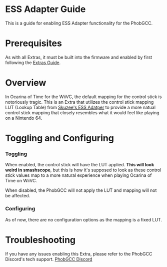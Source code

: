 # ESS Adapter Guide

This is a guide for enabling ESS Adapter functionality for the PhobGCC.

# Prerequisites

As with all Extras, it must be built into the firmware and enabled by first
following the [Extras Guide](https://github.com/pokeimon/PhobGCC-doc/blob/main/For_Users/Phob_Extras_Guide.md).

# Overview

In Ocarina of Time for the WiiVC, the default mapping for the control
stick is notoriously tragic. This is an Extra that utilizes the control
stick mapping LUT (Lookup Table) from [Skuzee's ESS Adatper](https://github.com/Skuzee/ESS-Adapter)
to provide a more natual control stick mapping that closely resembles what it
would feel like playing on a Nintendo 64.

# Toggling and Configuring

### Toggling 
When enabled, the control stick will have the LUT applied. __This will look weird in smashscope__, 
but this is how it's supposed to look as these control stick values map to a more natural
experience when playing Ocarina of Time on WiiVC. 

When disabled, the PhobGCC will not apply the LUT and mapping will not be affected.

### Configuring
As of now, there are no configuration options as the mapping is a fixed LUT.

# Troubleshooting

If you have any issues enabling this Extra, please refer to the PhobGCC Discord's tech support.
[PhobGCC Discord](https://discord.gg/yrpUu7mgzm)
